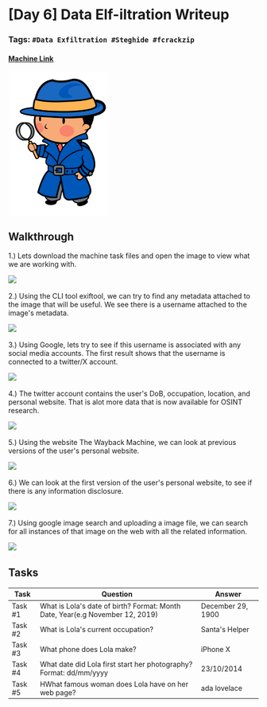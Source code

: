 # [Day 6] Data Elf-iltration Writeup
### Tags: `#Data Exfiltration #Steghide #fcrackzip`
#### [Machine Link](https://tryhackme.com/room/25daysofchristmas)

<img src='imgs/advent2019day6.png' width='200' align='center'>

## Walkthrough

1.) Lets download the machine task files and open the image to view what we are working with.

![](imgs/thegrinch.png)

2.) Using the CLI tool exiftool, we can try to find any metadata attached to the image that will be useful. We see there is a username attached to the image's metadata.

![](imgs/metadata.png)

3.) Using Google, lets try to see if this username is associated with any social media accounts. The first result shows that the username is connected to a twitter/X account.

![](imgs/username.png)

4.) The twitter account contains the user's DoB, occupation, location, and personal website. That is alot more data that is now available for OSINT research. 

![](imgs/twitter.png)

5.) Using the website The Wayback Machine, we can look at previous versions of the user's personal website.

![](imgs/wayback.png)

6.) We can look at the first version of the user's personal website, to see if there is any information disclosure.

![](imgs/firstwebsite.png)

7.) Using google image search and uploading a image file, we can search for all instances of that image on the web with all the related information.

![](imgs/googleimageserach.png)


## Tasks
| Task | Question | Answer |
| --- | --- | --- |
| Task #1 | What is Lola's date of birth? Format: Month Date, Year(e.g November 12, 2019) | December 29, 1900 |
| Task #2 | What is Lola's current occupation?| Santa's Helper |
| Task #3 | What phone does Lola make? | iPhone X |
| Task #4 | What date did Lola first start her photography? Format: dd/mm/yyyy | 23/10/2014 |
| Task #5 | HWhat famous woman does Lola have on her web page? | ada lovelace |




